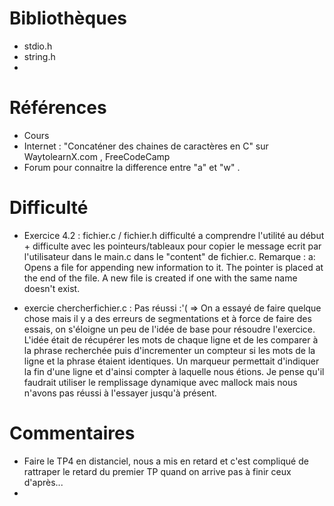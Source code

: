 # Bibliothèques
* stdio.h
* string.h
* 

# Références
* Cours
* Internet : "Concaténer des chaines de caractères en C" sur WaytolearnX.com , FreeCodeCamp
* Forum pour connaitre la difference entre "a" et "w" .

# Difficulté
* Exercice 4.2 : fichier.c / fichier.h difficulté a comprendre l'utilité au début + difficulte avec les pointeurs/tableaux pour copier le  message ecrit par l'utilisateur dans le main.c dans le "content" de fichier.c. 
Remarque : a: Opens a file for appending new information to it. The pointer is placed at the end of the file. A new file is created if one with the same name doesn't exist.

* exercie chercherfichier.c : Pas réussi :'(  => On a essayé de faire quelque chose mais il y a des erreurs de segmentations et à force de faire des essais, on s'éloigne un peu de l'idée de base pour résoudre l'exercice. L'idée était de récupérer les mots de chaque ligne et de les comparer à la phrase recherchée puis d'incrementer un compteur si les mots de la ligne et la phrase étaient identiques. Un marqueur permettait d'indiquer la fin d'une ligne et d'ainsi compter à laquelle nous étions. Je pense qu'il faudrait utiliser le remplissage dynamique avec mallock mais nous n'avons pas réussi à l'essayer jusqu'à présent.

# Commentaires
* Faire le TP4 en distanciel, nous a mis en retard et c'est compliqué de rattraper le retard du premier TP quand on arrive pas à finir ceux d'après...
* 

